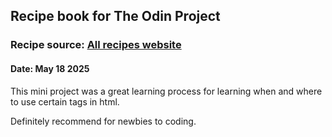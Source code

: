 ## Recipe book for The Odin Project 
### Recipe source: [All recipes website](https://www.allrecipes.com/)
#### Date: May 18 2025


This mini project was a great learning process for learning when and where to use certain tags in html.

Definitely recommend for newbies to coding.